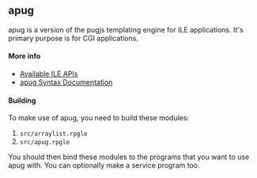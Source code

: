 ## apug

apug is a version of the pugjs templating engine for ILE applications. It's primary purpose is for CGI applications.

#### More info

* [Available ILE APIs](https://github.com/WorksOfLiam/apug/wiki/APIs)
* [apug Syntax Documentation](https://github.com/WorksOfLiam/apug/wiki/Syntax-examples)

#### Building

To make use of apug, you need to build these modules:

1. `src/arraylist.rpgle`
2. `src/apug.rpgle`

You should then bind these modules to the programs that you want to use apug with. You can optionally make a service program too.